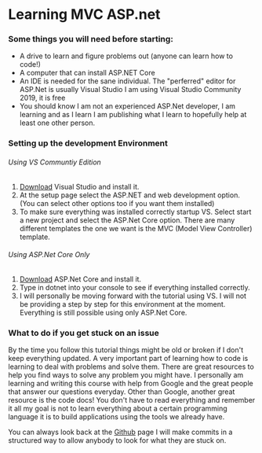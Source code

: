 ﻿
# Learning MVC ASP.net

### Some things you will need before starting:

- A drive to learn and figure problems out (anyone can learn how to code!)
- A computer that can install ASP.NET Core
- An IDE is needed for the sane individual. The "perferred" editor for ASP.Net is usually Visual Studio I am using Visual Studio Community 2019, it is free
- You should know I am not an experienced ASP.Net developer, I am learning and as I learn I am publishing what I learn to hopefully help at least one other person.

### Setting up the development Environment

###### Using VS Communtiy Edition

1. [Download](https://visualstudio.microsoft.com/vs/community/) Visual Studio and install it.
2. At the setup page select the ASP.NET and web development option. (You can select other options too if you want them installed)
3. To make sure everything was installed correctly startup VS. Select start a new project and select the ASP.Net Core option. There are many different templates the one we want is the MVC (Model View Controller) template.

###### Using ASP.Net Core Only
1. [Download](https://dotnet.microsoft.com/?&ef_id=CjwKCAiAluLvBRASEiwAAbX3GY4wsBwj3cTPrBdbboU-SXnC-cHS8lEtNvWgFMQk_Rhe05XQLZmEWRoCFgoQAvD_BwE:G:s&_aid=&OCID=AID2000725_SEM_CjwKCAiAluLvBRASEiwAAbX3GY4wsBwj3cTPrBdbboU-SXnC-cHS8lEtNvWgFMQk_Rhe05XQLZmEWRoCFgoQAvD_BwE:G:s)
ASP.Net Core and install it.
2. Type in dotnet into your console to see if everything installed correctly.
3. I will personally be moving forward with the tutorial using VS. I will not be 
providing a step by step for this environment at the moment. Everything is still
possible using only ASP.Net Core.

### What to do if you get stuck on an issue
By the time you follow this tutorial things might be old or broken if I don't keep everything
updated. A very important part of learning how to code is learning to deal with problems and solve them.
There are great resources to help you find ways to solve any problem you might have. I personally am
learning and writing this course with help from Google and the great people that answer our questions everyday.
Other than Google, another great resource is the code docs! You don't have to read everything and remember it all
my goal is not to learn everything about a certain programming language it is to build applications using the
tools we already have.

You can always look back at the [Github](https://github.com/ch4nc3l0/MrWeatherMan-Weather-Learning-MVC-ASP.NET) page I will make commits in a structured way to allow anybody to look for what 
they are stuck on.



